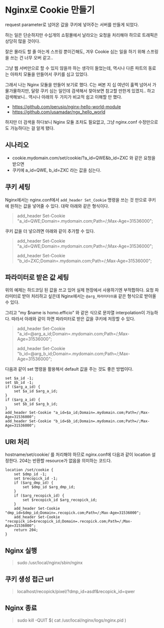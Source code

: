 # Nginx로 Cookie 만들기

request parameter로 넘어온 값을 쿠키에 넣어주는 서버를 만들게 되었다.

하는 일은 단순하지만 수십개의 쇼핑몰에서 날라오는 요청을 처리해야 하므로 트래픽은 상당히 많을 것이다.

잘은 몰라도 할 줄 아는게 스프링 뿐이긴해도, 겨우 Cookie 심는 일을 하기 위해  스프링을 쓰는 건 너무 오버 같고..

그냥 웹 서버만으로 할 수 있지 않을까 하는 생각이 들었는데, 역시나 다른 파트의 동료는 아파치 모듈을 만들어서 쿠키를 심고 있었다.

그래서 나는 Nginx 모듈을 만들어 보기로 했다. C는 써본 지 십 여년이 훌쩍 넘어서 가물가물하지만, 달랑 쿠키 심는 일인데 검색해서 찾아보면 참고할 만한게 있겠지.. 하고 검색해보니.. 역시나 아래의 두 가지가 비교적 쉽고 이해할 만 했다.

- https://github.com/perusio/nginx-hello-world-module
- https://github.com/usamadar/ngx_hello_world

하지만 더 검색을 하다보니 Nginx 모듈 조차도 필요없고, 그냥 nginx.conf 수정만으로도 가능하다는 걸 알게 됐다.

## 시나리오

- cookie.mydomain.com/set/cookie/?a_id=QWE&b_id=ZXC 와 같은 요청을 받으면
- 쿠키에 a_id=QWE, b_id=ZXC 라는 값을 심는다.

## 쿠키 세팅

Nginx에서는 nginx.conf에서 `add_header Set_Cookie` 명령을 쓰는 것 만으로 쿠키에 원하는 값을 넣어줄 수 있다. 대략 아래와 같은 형식이다.

>add_header Set-Cookie "a_id=QWE;Domain=.mydomain.com;Path=/;Max-Age=31536000";

쿠키 값을 더 넣으려면 아래와 같이 추가할 수 있다.

>add_header Set-Cookie "a_id=QWE;Domain=.mydomain.com;Path=/;Max-Age=31536000";
>
>add_header Set-Cookie "b_id=ZXC;Domain=.mydomain.com;Path=/;Max-Age=31536000";

## 파라미터로 받은 값 세팅

위의 예제는 하드코딩 된 값을 쓰고 있어 실제 현장에서 사용하기엔 부적합하다. 요청 파라미터로 받아 처리하고 싶은데 Nginx에서는 `@arg_파라미터이름` 같은 형식으로 받아올 수 있다.

그리고 "my $name is homo.efficio" 와 같은 식으로 문자열 interpolation이 가능하다. 따라서 아래와 같이 하면 파라미터로 받은 값을 쿠키에 저장할 수 있다.

>add_header Set-Cookie "a_id=@arg_a_id;Domain=.mydomain.com;Path=/;Max-Age=31536000";
>
>add_header Set-Cookie "b_id=@arg_b_id;Domain=.mydomain.com;Path=/;Max-Age=31536000";

다음과 같이 set 명령을 활용해서 default 값을 주는 것도 좋은 방법이다.

```
set $a_id -1;
set $b_id -1;
if ($arg_a_id) {
    set $a_id $arg_a_id;
}
if ($arg_a_id) {
    set $b_id $arg_b_id;
}
add_header Set-Cookie "a_id=$a_id;Domain=.mydomain.com;Path=/;Max-Age=31536000";
add_header Set-Cookie "b_id=$b_id;Domain=.mydomain.com;Path=/;Max-Age=31536000";
```

## URI 처리

hostname/set/cookie/ 를 처리해야 하므로 nginx.conf에 다음과 같이 location 설정한다. 204는 반환할 resource가 없음을 의미하는 코드다.

```
location /set/cookie {
    set $dmp_id -1;
    set $recopick_id -1;
    if ($arg_dmp_id) {
        set $dmp_id $arg_dmp_id;
    }
    if ($arg_recopick_id) {
        set $recopick_id $arg_recopick_id;
    }
    add_header Set-Cookie "dmp_id=$dmp_id;Domain=.recopick.com;Path=/;Max-Age=31536000";
    add_header Set-Cookie "recopick_id=$recopick_id;Domain=.recopick.com;Path=/;Max-Age=31536000";
    return 204;
}
```

## Nginx 실행

>sudo /usr/local/nginx/sbin/nginx

## 쿠키 생성 접근 url

>localhost/recopick/pixel/?dmp_id=asdf&recopick_id=qwer

## Nginx 종료

>sudo kill -QUIT $( cat /usr/local/nginx/logs/nginx.pid )
